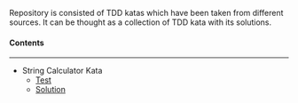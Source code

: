 Repository is consisted of TDD katas which have been taken from different sources. 
It can be thought as a collection of TDD kata with its solutions. 

#### Contents

------

* String Calculator Kata
  * [Test](https://github.com/kaansonmezoz/tdd-kata/tree/master/src/test/java/com/sonmezoz/kaan/kata/tdd/case1)
  * [Solution](https://github.com/kaansonmezoz/tdd-kata/tree/master/src/main/java/com/sonmezoz/kaan/kata/tdd/case1)
